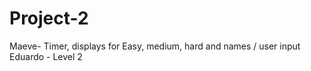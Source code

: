 # Project-2

Maeve- Timer, displays for Easy, medium, hard and names / user input 
Eduardo - Level 2
